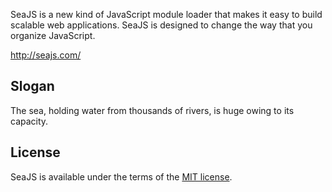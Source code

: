 
SeaJS is a new kind of JavaScript module loader that makes it easy to build scalable web applications. SeaJS is designed to change the way that you organize JavaScript.

<http://seajs.com/>


## Slogan

The sea, holding water from thousands of rivers, is huge owing to its capacity.


## License

SeaJS is available under the terms of the [MIT license](http://www.opensource.org/licenses/mit-license.php).
